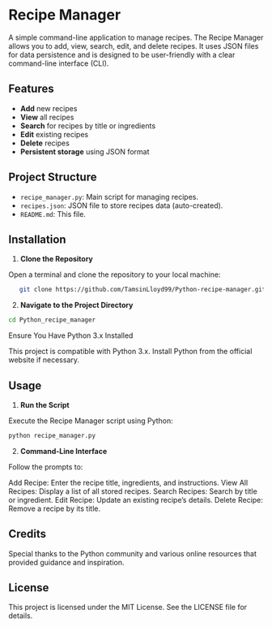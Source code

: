 # Recipe Manager

A simple command-line application to manage recipes. The Recipe Manager allows you to add, view, search, edit, and delete recipes. It uses JSON files for data persistence and is designed to be user-friendly with a clear command-line interface (CLI).

## Features

- **Add** new recipes
- **View** all recipes
- **Search** for recipes by title or ingredients
- **Edit** existing recipes
- **Delete** recipes
- **Persistent storage** using JSON format

## Project Structure

- `recipe_manager.py`: Main script for managing recipes.
- `recipes.json`: JSON file to store recipes data (auto-created).
- `README.md`: This file.

## Installation

1. **Clone the Repository**

Open a terminal and clone the repository to your local machine:

```bash
   git clone https://github.com/TamsinLloyd99/Python-recipe-manager.git
   ```

2. **Navigate to the Project Directory**
 
 ```bash
 cd Python_recipe_manager
 ```

Ensure You Have Python 3.x Installed

This project is compatible with Python 3.x. Install Python from the official website if necessary.

## Usage

1. **Run the Script**

Execute the Recipe Manager script using Python:
```bash
python recipe_manager.py
```

2. **Command-Line Interface**

Follow the prompts to:

Add Recipe: Enter the recipe title, ingredients, and instructions.
View All Recipes: Display a list of all stored recipes.
Search Recipes: Search by title or ingredient.
Edit Recipe: Update an existing recipe’s details.
Delete Recipe: Remove a recipe by its title.

## Credits
Special thanks to the Python community and various online resources that provided guidance and inspiration.

## License
This project is licensed under the MIT License. See the LICENSE file for details.

